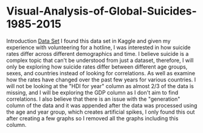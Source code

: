 # Visual-Analysis-of-Global-Suicides-1985-2015
Introduction [Data Set](https://www.kaggle.com/datasets/russellyates88/suicide-rates-overview-1985-to-2016)
I found this data set in Kaggle and given my experience with volunteering for a hotline, I was interested in how suicide rates differ across different demographics and time. I believe suicide is a complex topic that can't be understood from just a dataset, therefore, I will only be exploring how suicide rates differ between different age groups, sexes, and countries instead of looking for correlations. As well as examine how the rates have changed over the past few years for various countries. I will not be looking at the "HDI for year" column as almost 2/3 of the data is missing, and I will be exploring the GDP column as I don't aim to find correlations.  I also believe that there is an issue with the "generation" column of the data and it was appended after the data was processed using the age and year group, which creates artificial spikes, I only found this out after creating a few graphs so I removed all the graphs including this column. 
